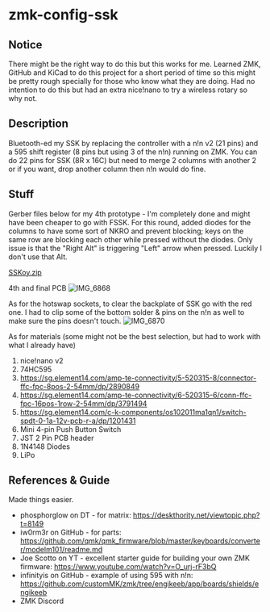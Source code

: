 # zmk-config-ssk

## Notice
There might be the right way to do this but this works for me. Learned ZMK, GitHub and KiCad to do this project for a short period of time so this might be pretty rough specially for those who know what they are doing. Had no intention to do this but had an extra nice!nano to try a wireless rotary so why not.

## Description
Bluetooth-ed my SSK by replacing the controller with a n!n v2 (21 pins) and a 595 shift register (8 pins but using 3 of the n!n) running on ZMK. You can do 22 pins for SSK (8R x 16C) but need to merge 2 columns with another 2 or if you want, drop another column then n!n would do fine.

## Stuff
Gerber files below for my 4th prototype - I'm completely done and might have been cheaper to go with FSSK. For this round, added diodes for the columns to have some sort of NKRO and prevent blocking; keys on the same row are blocking each other while pressed without the diodes. Only issue is that the "Right Alt" is triggering "Left" arrow when pressed. Luckily I don't use that Alt.

[SSKoy.zip](https://github.com/nyemash/zmk-config-ssk/files/11471226/SSKoy.zip)

4th and final PCB
![IMG_6868](https://github.com/nyemash/zmk-config-ssk/assets/83567311/1a8457f1-0c78-45b1-ae8f-6649d1eec036)

As for the hotswap sockets, to clear the backplate of SSK go with the red one. I had to clip some of the bottom solder & pins on the n!n as well to make sure the pins doesn't touch. 
![IMG_6870](https://github.com/nyemash/zmk-config-ssk/assets/83567311/9c558f41-c355-4461-bb5c-57f3539b3115)

As for materials (some might not be the best selection, but had to work with what I already have)
1. nice!nano v2
2. 74HC595
3. https://sg.element14.com/amp-te-connectivity/5-520315-8/connector-ffc-fpc-8pos-2-54mm/dp/2890849
4. https://sg.element14.com/amp-te-connectivity/6-520315-6/conn-ffc-fpc-16pos-1row-2-54mm/dp/3791494
5. https://sg.element14.com/c-k-components/os102011ma1qn1/switch-spdt-0-1a-12v-pcb-r-a/dp/1201431
6. Mini 4-pin Push Button Switch
7. JST 2 Pin PCB header
8. 1N4148 Diodes
9. LiPo

## References & Guide
Made things easier.

* phosphorglow on DT - for matrix: https://deskthority.net/viewtopic.php?t=8149
* iw0rm3r on GitHub - for parts:  https://github.com/qmk/qmk_firmware/blob/master/keyboards/converter/modelm101/readme.md
* Joe Scotto on YT - excellent starter guide for building your own ZMK firmware: https://www.youtube.com/watch?v=O_urj-rF3bQ
* infinityis on GitHub - example of using 595 with n!n: https://github.com/customMK/zmk/tree/engikeeb/app/boards/shields/engikeeb
* ZMK Discord
